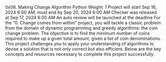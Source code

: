 0x08. Making Change
Algorithm
Python
 Weight: 1
 Project will start Sep 16, 2024 6:00 AM, must end by Sep 20, 2024 6:00 AM
 Checker was released at Sep 17, 2024 6:00 AM
 An auto review will be launched at the deadline
For the “0. Change comes from within” project, you will tackle a classic problem from the domain of dynamic programming and greedy algorithms: the coin change problem. The objective is to find the minimum number of coins required to make up a given total amount, given a list of coin denominations. This project challenges you to apply your understanding of algorithms to devise a solution that is not only correct but also efficient. Below are the key concepts and resources necessary to complete this project successfully.